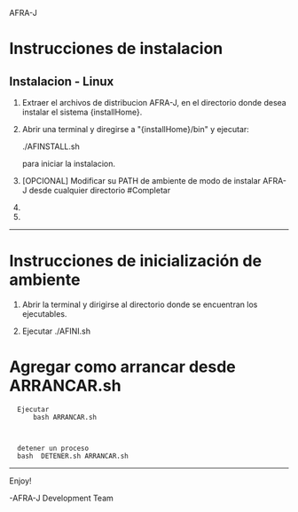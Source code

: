 AFRA-J

Instrucciones de instalacion
===============================================================================

  Instalacion - Linux
  ------------------------------------------------------------------------------
  1. Extraer el archivos de distribucion AFRA-J, en el directorio donde desea 
  	instalar el sistema {installHome}.  
     
  2. Abrir una terminal y diregirse a "{installHome}/bin" y ejecutar:

       ./AFINSTALL.sh

       para iniciar la instalacion.

  3. [OPCIONAL] Modificar su PATH de ambiente de modo de instalar AFRA-J
  	  desde cualquier directorio #Completar 

  4. 
  
  5.

  ------------------------------------------------------------------------------

Instrucciones de inicialización de ambiente
===============================================================================  
  1. Abrir la terminal y dirigirse al directorio donde se encuentran los 
     ejecutables.

  2. Ejecutar ./AFINI.sh

# Agregar como arrancar desde ARRANCAR.sh

      Ejecutar
          bash ARRANCAR.sh


      
      detener un proceso
      bash  DETENER.sh ARRANCAR.sh

  ------------------------------------------------------------------------------
Enjoy!

-AFRA-J Development Team
